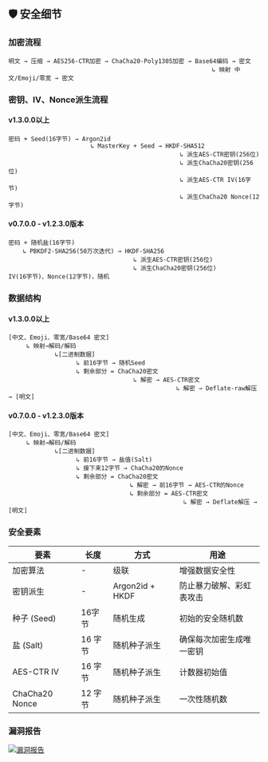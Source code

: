 ## 🛡️ 安全细节

### 加密流程

```plaintext
明文 → 压缩 → AES256-CTR加密 → ChaCha20-Poly1305加密 → Base64编码 → 密文
                                                         ↳ 映射 中文/Emoji/零宽 → 密文
```

### 密钥、IV、Nonce派生流程

#### v1.3.0.0以上

```plaintext
密码 + Seed(16字节) → Argon2id 
                       ↳ MasterKey + Seed → HKDF-SHA512
                                                ↳ 派生AES-CTR密钥(256位)
                                                ↳ 派生ChaCha20密钥(256位)
                                                ↳ 派生AES-CTR IV(16字节)
                                                ↳ 派生ChaCha20 Nonce(12字节)
```
#### v0.7.0.0 - v1.2.3.0版本

```plaintext
密码 + 随机盐(16字节) 
    ↳ PBKDF2-SHA256(50万次迭代) → HKDF-SHA256
                                   ↳ 派生AES-CTR密钥(256位)
                                   ↳ 派生ChaCha20密钥(256位)
IV(16字节)、Nonce(12字节)，随机
```

### 数据结构

#### v1.3.0.0以上

```plaintext
[中文、Emoji、零宽/Base64 密文]
     ↳ 映射→解码/解码
             ↳[二进制数据]
                   ↳ 前16字节 → 随机Seed
                   ↳ 剩余部分 = ChaCha20密文
                                   ↳ 解密 → AES-CTR密文
                                               ↳ 解密 → Deflate-raw解压 → [明文]
```
#### v0.7.0.0 - v1.2.3.0版本

```plaintext
[中文、Emoji、零宽/Base64 密文]
     ↳ 映射→解码/解码
             ↳[二进制数据]
                   ↳ 前16字节 → 盐值(Salt)
                   ↳ 接下来12字节 → ChaCha20的Nonce
                   ↳ 剩余部分 = ChaCha20密文
                                  ↳ 解密 → 前16字节 → AES-CTR的Nonce
                                  ↳ 剩余部分 = AES-CTR密文
                                                 ↳ 解密 → Deflate解压 → [明文]
```

### 安全要素

| 要素           | 长度    | 方式            | 用途                     |
| -------------- | ------- | --------------- | ------------------------ |
| 加密算法       | -       | 级联            | 增强数据安全性           |
| 密钥派生       | -       | Argon2id + HKDF | 防止暴力破解、彩虹表攻击 |
| 种子 (Seed)    | 16字节  | 随机生成        | 初始的安全随机数         |
| 盐 (Salt)      | 16 字节 | 随机种子派生    | 确保每次加密生成唯一密钥 |
| AES-CTR IV     | 16 字节 | 随机种子派生    | 计数器初始值             |
| ChaCha20 Nonce | 12 字节 | 随机种子派生    | 一次性随机数             |

### 漏洞报告

[![漏洞报告](https://img.shields.io/badge/%E6%BC%8F%E6%B4%9E%E6%8A%A5%E5%91%8A-gold?style=for-the-badge&logo=github&&logoColor=black)](https://github.com/fzxx/XiangYue/issues)
